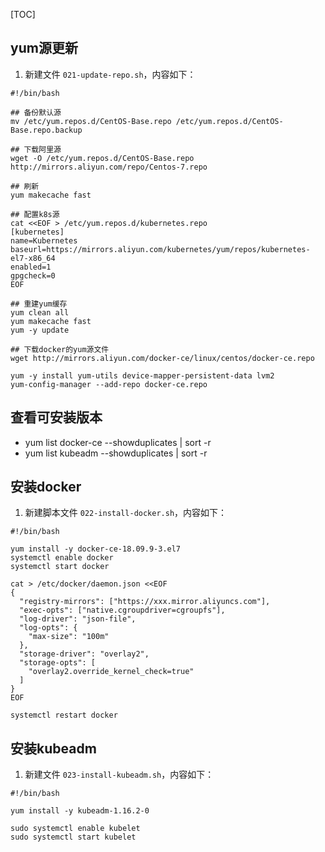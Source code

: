 [TOC]

## yum源更新
1.  新建文件 `021-update-repo.sh`，内容如下：

```
#!/bin/bash

## 备份默认源
mv /etc/yum.repos.d/CentOS-Base.repo /etc/yum.repos.d/CentOS-Base.repo.backup

## 下载阿里源
wget -O /etc/yum.repos.d/CentOS-Base.repo http://mirrors.aliyun.com/repo/Centos-7.repo

## 刷新
yum makecache fast

## 配置k8s源
cat <<EOF > /etc/yum.repos.d/kubernetes.repo
[kubernetes]
name=Kubernetes
baseurl=https://mirrors.aliyun.com/kubernetes/yum/repos/kubernetes-el7-x86_64
enabled=1
gpgcheck=0
EOF

## 重建yum缓存
yum clean all
yum makecache fast
yum -y update

## 下载docker的yum源文件
wget http://mirrors.aliyun.com/docker-ce/linux/centos/docker-ce.repo

yum -y install yum-utils device-mapper-persistent-data lvm2
yum-config-manager --add-repo docker-ce.repo
```

## 查看可安装版本
+ yum list docker-ce --showduplicates | sort -r
+ yum list kubeadm --showduplicates | sort -r

## 安装docker
1.  新建脚本文件 `022-install-docker.sh`，内容如下：
```
#!/bin/bash

yum install -y docker-ce-18.09.9-3.el7
systemctl enable docker
systemctl start docker

cat > /etc/docker/daemon.json <<EOF
{
  "registry-mirrors": ["https://xxx.mirror.aliyuncs.com"],
  "exec-opts": ["native.cgroupdriver=cgroupfs"],
  "log-driver": "json-file",
  "log-opts": {
    "max-size": "100m"
  },
  "storage-driver": "overlay2",
  "storage-opts": [
    "overlay2.override_kernel_check=true"
  ]
}
EOF

systemctl restart docker
```

## 安装kubeadm
1. 新建文件 `023-install-kubeadm.sh`，内容如下：
```
#!/bin/bash

yum install -y kubeadm-1.16.2-0

sudo systemctl enable kubelet 
sudo systemctl start kubelet
```




